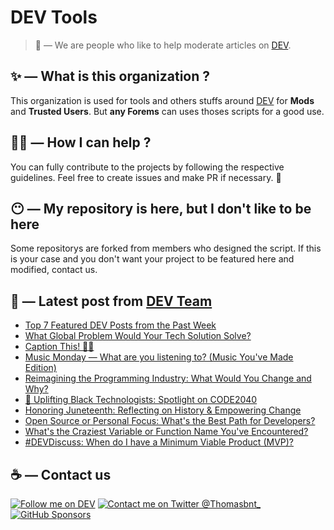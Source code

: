 # DEV Tools

> 🔧 — We are people who like to help moderate articles on [DEV](https://dev.to).

## ✨ — What is this organization ?

This organization is used for tools and others stuffs around [DEV](https://dev.to) for **Mods** and **Trusted Users**. But __any Forems__ can uses thoses scripts for a good use.


## 💪🏼 — How I can help ?

You can fully contribute to the projects by following the respective guidelines. Feel free to create issues and make PR if necessary. 🎉

## 😶 — My repository is here, but I don't like to be here

Some repositorys are forked from members who designed the script. If this is your case and you don't want your project to be featured here and modified, contact us.

## 📝 — Latest post from [DEV Team](https://dev.to/devteam)

<!-- BLOG-POST-LIST:START -->
- [Top 7 Featured DEV Posts from the Past Week](https://dev.to/devteam/top-7-featured-dev-posts-from-the-past-week-5368)
- [What Global Problem Would Your Tech Solution Solve?](https://dev.to/devteam/what-global-problem-would-your-tech-solution-solve-fe1)
- [Caption This! 🤔💭](https://dev.to/devteam/caption-this-25j9)
- [Music Monday — What are you listening to? &lpar;Music You&#39;ve Made Edition&rpar;](https://dev.to/devteam/music-monday-what-are-you-listening-to-music-youve-made-edition-31b8)
- [Reimagining the Programming Industry: What Would You Change and Why?](https://dev.to/devteam/reimagining-the-programming-industry-what-would-you-change-and-why-2ld2)
- [📢 Uplifting Black Technologists: Spotlight on CODE2040](https://dev.to/devteam/uplifting-black-technologists-spotlight-on-code2040-56o3)
- [Honoring Juneteenth: Reflecting on History &amp; Empowering Change](https://dev.to/devteam/honoring-juneteenth-reflecting-on-history-empowering-change-2ang)
- [Open Source or Personal Focus: What&#39;s the Best Path for Developers?](https://dev.to/devteam/open-source-or-personal-focus-whats-the-best-path-for-developers-7n1)
- [What&#39;s the Craziest Variable or Function Name You&#39;ve Encountered?](https://dev.to/devteam/whats-the-craziest-variable-or-function-name-youve-encountered-101k)
- [#DEVDiscuss: When do I have a Minimum Viable Product &lpar;MVP&rpar;?](https://dev.to/devteam/devdiscuss-when-do-i-have-a-minimum-viable-product-mvp-4j41)
<!-- BLOG-POST-LIST:END -->


## ☕ — Contact us

[![Follow me on DEV](https://img.shields.io/badge/dev.to-%2308090A.svg?&style=for-the-badge&logo=dev.to&logoColor=white&alt=devto)](https://dev.to/thomasbnt)
[![Contact me on Twitter @Thomasbnt_](https://img.shields.io/badge/Contact%20me%20on%20Twitter-%231DA1F2.svg?&style=for-the-badge&logo=twitter&logoColor=white&alt=twitter)](https://twitter.com/messages/1142357270-1142357270?text=Hello,%20I%20contact%20you%20from%20devtotools%20&recipient_id=1142357270) [![GitHub Sponsors](https://img.shields.io/badge/Sponsor%20me-%23EA54AE.svg?&style=for-the-badge&logo=github-sponsors&logoColor=white)](https://github.com/sponsors/thomasbnt)


